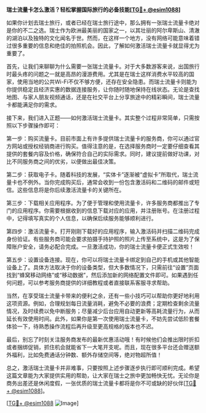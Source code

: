 **瑞士流量卡怎么激活？轻松掌握国际旅行的必备技能[[TG💪+ @esim1088](https://t.me/s/esim1088)]**

如果你计划去瑞士旅行，或者已经在瑞士旅行途中，那么拥有一张瑞士流量卡绝对是你的不二之选。瑞士作为欧洲最美丽的国家之一，以其壮丽的阿尔卑斯山、清澈的湖泊以及独特的文化闻名于世。然而，在这样一个地方，没有网络可能意味着错过很多重要的信息和绝佳的拍照机会。因此，了解如何激活瑞士流量卡就显得尤为重要了。

首先，让我们来聊聊为什么需要一张瑞士流量卡。对于大多数游客来说，出国旅行时最头疼的问题之一就是高昂的漫游费用。尤其是在瑞士这样消费水平较高的国家，使用当地的公共Wi-Fi不仅不够方便，还存在安全隐患。而瑞士流量卡则能为你提供稳定且经济实惠的数据连接服务，让你随时随地保持在线状态。无论是查找地图、与家人朋友视频通话，还是在社交平台上分享旅途中的精彩瞬间，瑞士流量卡都能满足你的需求。

接下来，我们进入正题——如何激活瑞士流量卡。其实整个过程非常简单，只需按照以下步骤操作即可：

第一步：购买流量卡。目前市面上有许多提供瑞士流量卡的服务商，你可以通过官方网站或授权经销商进行购买。值得注意的是，在选择服务商时一定要仔细查看其提供的套餐内容及价格，确保符合自己的实际需求。同时，建议提前做好功课，对比不同服务商之间的优劣，以便做出最佳决策。

第二步：获取电子卡。随着科技的发展，“实体卡”逐渐被“虚拟卡”所取代，瑞士流量卡也不例外。当你完成购买后，通常会收到一份包含激活码和二维码的邮件或短信。这些信息将是你后续激活流量卡的关键所在。

第三步：下载相关应用程序。为了便于管理和使用流量卡，许多服务商都推出了专门的应用程序。你需要根据收到的信息下载对应的应用，并注册账号。在注册过程中，记得填写真实的个人信息，以确保后续服务能够顺利进行。

第四步：激活流量卡。打开刚刚下载好的应用程序，输入激活码并扫描二维码完成身份验证。有些服务商可能会要求拍摄手持护照的照片上传至系统中，这是为了保障账户安全，请务必配合完成。一旦激活成功，你的瑞士流量卡便正式生效啦！

第五步：设置设备连接。现在，你可以将瑞士流量卡绑定到自己的手机或其他智能设备上了。具体方法取决于你的设备类型，但大多数情况下，只需前往“设置”页面找到“蜂窝移动网络”或“移动数据”，然后添加新的网络配置文件即可。如果遇到任何问题，可以参考服务商提供的详细教程或者直接联系客服寻求帮助。

当然，在享受瑞士流量卡带来的便利之余，还有一些小技巧可以帮助你更好地利用这项资源。例如，合理规划每日流量消耗，避免不必要的浪费；定期检查剩余流量情况，及时续费以免中断服务；尽量减少后台应用自动更新等高耗流量行为，从而延长有效使用时间。此外，如果你是第一次使用瑞士流量卡，不妨先尝试低阶套餐体验一下，待熟悉操作流程后再升级至更高规格的版本也不迟。

最后，别忘了时刻关注服务商发布的最新优惠活动哦！有时候他们会推出限时折扣或者捆绑促销，抓住机会就能省下一大笔开支呢。而且，现在很多平台还会赠送额外福利，比如免费通话分钟数、额外存储空间等，绝对物超所值！

总之，激活瑞士流量卡并非难事，只要按照上述步骤逐步执行即可顺利完成。希望这篇文章能为大家提供实用的帮助，让大家在瑞士之旅中更加畅快无忧。无论你是商务出差还是休闲度假，一张优质的瑞士流量卡都将是你不可或缺的好伙伴[[TG💪+ @esim1088](https://t.me/s/esim1088)]。

[[TG💪+ @esim1088](https://t.me/s/esim1088) ![Image](https://i.postimg.cc/4NQfJmqS/Snipaste-2025-05-13-00-14-12.png)]